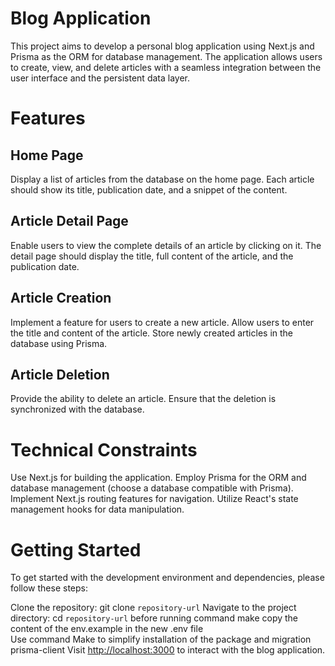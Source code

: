 # Blog Application
This project aims to develop a personal blog application using Next.js and Prisma as the ORM for database management. The application allows users to create, view, and delete articles with a seamless integration between the user interface and the persistent data layer.

# Features
## Home Page
Display a list of articles from the database on the home page.
Each article should show its title, publication date, and a snippet of the content.
## Article Detail Page
Enable users to view the complete details of an article by clicking on it.
The detail page should display the title, full content of the article, and the publication date.
## Article Creation
Implement a feature for users to create a new article.
Allow users to enter the title and content of the article.
Store newly created articles in the database using Prisma.
## Article Deletion
Provide the ability to delete an article.
Ensure that the deletion is synchronized with the database.
# Technical Constraints
Use Next.js for building the application.
Employ Prisma for the ORM and database management (choose a database compatible with Prisma).
Implement Next.js routing features for navigation.
Utilize React's state management hooks for data manipulation.
# Getting Started
To get started with the development environment and dependencies, please follow these steps:

Clone the repository: git clone `repository-url`
Navigate to the project directory: cd `repository-url`
before running command make copy the content of the env.example in the new .env file  
Use command Make to simplify installation of the package and migration prisma-client
Visit [http://localhost:3000](http://localhost:3000) to interact with the blog application.

